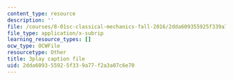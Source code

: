 ```yaml
---
content_type: resource
description: ''
file: /courses/8-01sc-classical-mechanics-fall-2016/2dda609355925f339a77f2a3a07c6e70_1GvCIlHihEA.vtt
file_type: application/x-subrip
learning_resource_types: []
ocw_type: OCWFile
resourcetype: Other
title: 3play caption file
uid: 2dda6093-5592-5f33-9a77-f2a3a07c6e70
---
```


